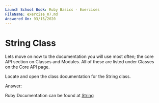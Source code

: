 ```yaml
---
Launch School Book: Ruby Basics - Exercises
FileName: exercise_07.md 
Answered On: 03/15/2020
---
```


# String Class

Lets move on now to the documentation you will use most often; the core API 
section on Classes and Modules. All of these are listed under Classes on 
the Core API page.

Locate and open the class documentation for the String class.

Answer: 

Ruby Documentation can be found at [String](https://ruby-doc.org/core-2.4.0/String.html)
